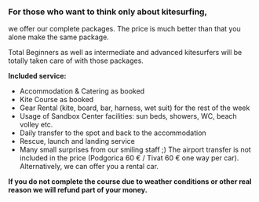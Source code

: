 ### For those who want to think only about kitesurfing,

we offer our complete packages. The price is much better than that you alone make the same package.

Total Beginners as well as intermediate and advanced kitesurfers will be totally taken care of with those packages.

**Included service:**

- Accommodation & Catering as booked
- Kite Course as booked
- Gear Rental (kite, board, bar, harness, wet suit) for the rest of the week
- Usage of Sandbox Center facilities: sun beds, showers, WC, beach volley etc.
- Daily transfer to the spot and back to the accommodation
- Rescue, launch and landing service
- Many small surprises from our smiling staff ;)
The airport transfer is not included in the price (Podgorica 60 € / Tivat 60 € one way per car). Alternatively, we can offer you a rental car.

**If you do not complete the course due to weather conditions or other real reason we will refund part of your money.**
